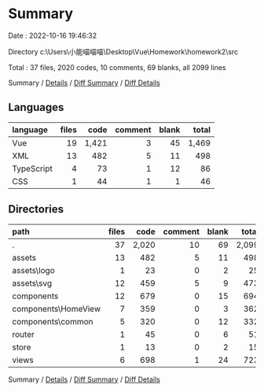 # Summary

Date : 2022-10-16 19:46:32

Directory c:\\Users\\小能喵喵喵\\Desktop\\Vue\\Homework\\homework2\\src

Total : 37 files,  2020 codes, 10 comments, 69 blanks, all 2099 lines

Summary / [Details](details.md) / [Diff Summary](diff.md) / [Diff Details](diff-details.md)

## Languages
| language | files | code | comment | blank | total |
| :--- | ---: | ---: | ---: | ---: | ---: |
| Vue | 19 | 1,421 | 3 | 45 | 1,469 |
| XML | 13 | 482 | 5 | 11 | 498 |
| TypeScript | 4 | 73 | 1 | 12 | 86 |
| CSS | 1 | 44 | 1 | 1 | 46 |

## Directories
| path | files | code | comment | blank | total |
| :--- | ---: | ---: | ---: | ---: | ---: |
| . | 37 | 2,020 | 10 | 69 | 2,099 |
| assets | 13 | 482 | 5 | 11 | 498 |
| assets\\logo | 1 | 23 | 0 | 2 | 25 |
| assets\\svg | 12 | 459 | 5 | 9 | 473 |
| components | 12 | 679 | 0 | 15 | 694 |
| components\\HomeView | 7 | 359 | 0 | 3 | 362 |
| components\\common | 5 | 320 | 0 | 12 | 332 |
| router | 1 | 45 | 0 | 6 | 51 |
| store | 1 | 13 | 0 | 2 | 15 |
| views | 6 | 698 | 1 | 24 | 723 |

Summary / [Details](details.md) / [Diff Summary](diff.md) / [Diff Details](diff-details.md)